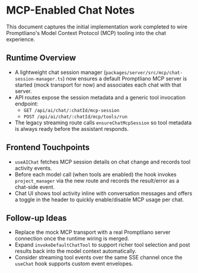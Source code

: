 # MCP-Enabled Chat Notes

This document captures the initial implementation work completed to wire Promptliano's Model Context Protocol (MCP) tooling into the chat experience.

## Runtime Overview
- A lightweight chat session manager (`packages/server/src/mcp/chat-session-manager.ts`) now ensures a default Promptliano MCP server is started (mock transport for now) and associates each chat with that server.
- API routes expose the session metadata and a generic tool invocation endpoint:
  - `GET /api/ai/chat/:chatId/mcp-session`
  - `POST /api/ai/chat/:chatId/mcp/tools/run`
- The legacy streaming route calls `ensureChatMcpSession` so tool metadata is always ready before the assistant responds.

## Frontend Touchpoints
- `useAIChat` fetches MCP session details on chat change and records tool activity events.
- Before each model call (when tools are enabled) the hook invokes `project_manager` via the new route and records the result/error as a chat-side event.
- Chat UI shows tool activity inline with conversation messages and offers a toggle in the header to quickly enable/disable MCP usage per chat.

## Follow-up Ideas
- Replace the mock MCP transport with a real Promptliano server connection once the runtime wiring is merged.
- Expand `invokeDefaultChatTool` to support richer tool selection and post results back into the model context automatically.
- Consider streaming tool events over the same SSE channel once the `useChat` hook supports custom event envelopes.
